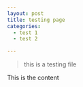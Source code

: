 ```yaml
---
layout: post
title: testing page
categories:
  - test 1
  - test 2

---
```


> this is a testing file

This is the content

